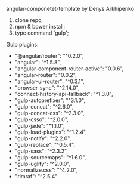angular-componetet-template by Denys Arkhipenko

1. clone repo;
2. npm & bower install;
3. type command 'gulp';


Gulp plugins:
- "@angular/router": "^0.2.0",
- "angular": "^1.5.8",
- "angular-component-router-active": "0.0.6",
- "angular-router": "0.0.2",
- "angular-ui-router": "^0.3.1",
- "browser-sync": "^2.14.0",
- "connect-history-api-fallback": "^1.3.0",
- "gulp-autoprefixer": "^3.1.0",
- "gulp-concat": "^2.6.0",
- "gulp-concat-css": "^2.3.0",
- "gulp-csso": "^2.0.0",
- "gulp-jade": "^1.1.0",
- "gulp-load-plugins": "^1.2.4",
- "gulp-notify": "^2.2.0",
- "gulp-replace": "^0.5.4",
- "gulp-sass": "^2.3.2",
- "gulp-sourcemaps": "^1.6.0",
- "gulp-uglify": "^2.0.0",
- "normalize.css": "^4.2.0",
- "rimraf": "^2.5.4"